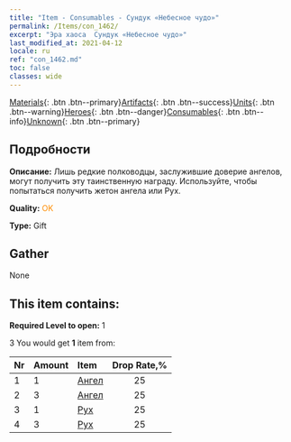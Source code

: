```yaml
---
title: "Item - Consumables - Сундук «Небесное чудо»"
permalink: /Items/con_1462/
excerpt: "Эра хаоса  Сундук «Небесное чудо»"
last_modified_at: 2021-04-12
locale: ru
ref: "con_1462.md"
toc: false
classes: wide
---
```

 [Materials](/ru/Items/){: .btn .btn--primary}[Artifacts](/ru/Items/Artifacts/){: .btn .btn--success}[Units](/ru/Items/Units/){: .btn .btn--warning}[Heroes](/ru/Items/Heroes/){: .btn .btn--danger}[Consumables](/ru/Items/Consumables/){: .btn .btn--info}[Unknown](/ru/Items/Unknown/){: .btn .btn--primary}

## Подробности
 **Описание:** Лишь редкие полководцы, заслужившие доверие ангелов, могут получить эту таинственную награду. Используйте, чтобы попытаться получить жетон ангела или Рух.

 **Quality:** <span style="color: #FF8C00">OK</span>

 **Type:** Gift

## Gather

  None

## This item contains:

 **Required Level to open:** 1

 3 You would get **1** item  from:

  | Nr | Amount |     Item    | Drop Rate,% |
  |:---|:-------|:------------|:---------:|
  | 1 | 1 | [Ангел](/ru/Items/unt_196/) | 25 | 
  | 2 | 3 | [Ангел](/ru/Items/unt_196/) | 25 | 
  | 3 | 1 | [Рух](/ru/Items/unt_221/) | 25 | 
  | 4 | 3 | [Рух](/ru/Items/unt_221/) | 25 | 
